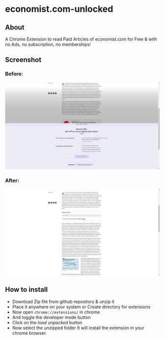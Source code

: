 # economist.com-unlocked

## About

A Chrome Extension to read Paid Articles of economist.com for Free &amp; with no Ads, no subscription, no memberships!

## Screenshot
<p align="center">

### Before:

<img src="./static/2.png" />

### After:

<img src="./static/1.png"/>
</p>

## How to install

- Download Zip file from github repository & unzip it
- Place it anywhere on your system or Create directory for extensions
- Now open `chrome://extensions/` in chrome
- And toggle the developer mode button
- Click on the _load unpacked_ button
- Now select the unzipped folder
  It will install the extension in your chrome browser.
